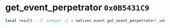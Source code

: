 # get_event_perpetrator `0x0B5431C9`

```lua
local result --[[ integer ]] = natives.event.get_event_perpetrator(_unk0 --[[ integer ]])
```